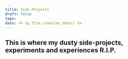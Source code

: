 ```yaml
---
title: Side Projects
draft: false
tags:
date: <% tp.file.creation_date() %>
---
```



##  This is where my dusty side-projects, experiments and experiences R.I.P.
